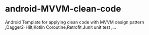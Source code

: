 # android-MVVM-clean-code
Android Template for applying clean code with MVVM design pattern ,Dagger2-Hilt,Kotlin Coroutine,Retrofit,Junit unit test ,...
